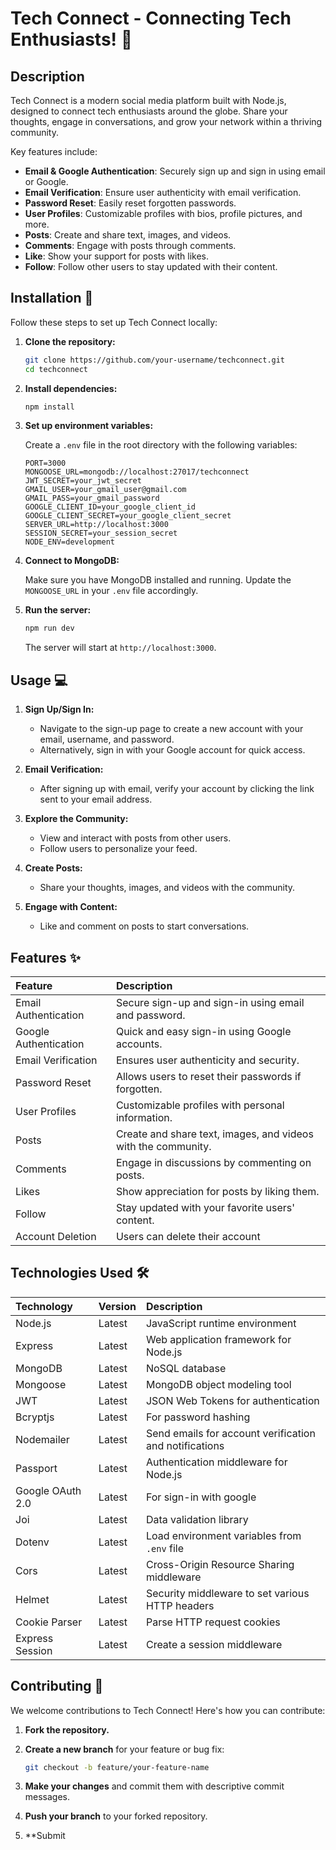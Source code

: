 # Tech Connect - Connecting Tech Enthusiasts! 🚀

## Description

Tech Connect is a modern social media platform built with Node.js, designed to connect tech enthusiasts around the globe. Share your thoughts, engage in conversations, and grow your network within a thriving community.

Key features include:

-   **Email & Google Authentication**: Securely sign up and sign in using email or Google.
-   **Email Verification**: Ensure user authenticity with email verification.
-   **Password Reset**: Easily reset forgotten passwords.
-   **User Profiles**: Customizable profiles with bios, profile pictures, and more.
-   **Posts**: Create and share text, images, and videos.
-   **Comments**: Engage with posts through comments.
-   **Like**: Show your support for posts with likes.
-   **Follow**: Follow other users to stay updated with their content.

## Installation 🔧

Follow these steps to set up Tech Connect locally:

1.  **Clone the repository:**

    ```bash
    git clone https://github.com/your-username/techconnect.git
    cd techconnect
    ```

2.  **Install dependencies:**

    ```bash
    npm install
    ```

3.  **Set up environment variables:**

    Create a `.env` file in the root directory with the following variables:

    ```
    PORT=3000
    MONGOOSE_URL=mongodb://localhost:27017/techconnect
    JWT_SECRET=your_jwt_secret
    GMAIL_USER=your_gmail_user@gmail.com
    GMAIL_PASS=your_gmail_password
    GOOGLE_CLIENT_ID=your_google_client_id
    GOOGLE_CLIENT_SECRET=your_google_client_secret
    SERVER_URL=http://localhost:3000
    SESSION_SECRET=your_session_secret
    NODE_ENV=development
    ```

4.  **Connect to MongoDB:**

    Make sure you have MongoDB installed and running. Update the `MONGOOSE_URL` in your `.env` file accordingly.

5.  **Run the server:**

    ```bash
    npm run dev
    ```

    The server will start at `http://localhost:3000`.

## Usage 💻

1.  **Sign Up/Sign In:**

    -   Navigate to the sign-up page to create a new account with your email, username, and password.
    -   Alternatively, sign in with your Google account for quick access.

2.  **Email Verification:**

    -   After signing up with email, verify your account by clicking the link sent to your email address.

3.  **Explore the Community:**

    -   View and interact with posts from other users.
    -   Follow users to personalize your feed.

4.  **Create Posts:**

    -   Share your thoughts, images, and videos with the community.

5.  **Engage with Content:**

    -   Like and comment on posts to start conversations.

## Features ✨

| Feature             | Description                                                     |
| :------------------ | :-------------------------------------------------------------- |
| Email Authentication  | Secure sign-up and sign-in using email and password.            |
| Google Authentication | Quick and easy sign-in using Google accounts.                  |
| Email Verification    | Ensures user authenticity and security.                       |
| Password Reset      | Allows users to reset their passwords if forgotten.             |
| User Profiles       | Customizable profiles with personal information.               |
| Posts               | Create and share text, images, and videos with the community. |
| Comments            | Engage in discussions by commenting on posts.                  |
| Likes               | Show appreciation for posts by liking them.                      |
| Follow              | Stay updated with your favorite users' content.                |
| Account Deletion    | Users can delete their account                                 |

## Technologies Used 🛠️

| Technology   | Version | Description                                                                  |
| :----------- | :------ | :--------------------------------------------------------------------------- |
| Node.js      | Latest  | JavaScript runtime environment                                               |
| Express      | Latest  | Web application framework for Node.js                                       |
| MongoDB      | Latest  | NoSQL database                                                               |
| Mongoose     | Latest  | MongoDB object modeling tool                                                 |
| JWT          | Latest  | JSON Web Tokens for authentication                                           |
| Bcryptjs     | Latest  | For password hashing                                                         |
| Nodemailer   | Latest  | Send emails for account verification and notifications                       |
| Passport     | Latest  | Authentication middleware for Node.js                                       |
| Google OAuth 2.0| Latest  | For sign-in with google  |
| Joi          | Latest  | Data validation library                                                     |
| Dotenv       | Latest  | Load environment variables from `.env` file                                 |
| Cors         | Latest  | Cross-Origin Resource Sharing middleware                                     |
| Helmet       | Latest  | Security middleware to set various HTTP headers                              |
| Cookie Parser| Latest  | Parse HTTP request cookies                                                   |
| Express Session| Latest  | Create a session middleware                                                 |

## Contributing 🤝

We welcome contributions to Tech Connect! Here's how you can contribute:

1.  **Fork the repository.**
2.  **Create a new branch** for your feature or bug fix:

    ```bash
    git checkout -b feature/your-feature-name
    ```

3.  **Make your changes** and commit them with descriptive commit messages.
4.  **Push your branch** to your forked repository.
5.  **Submit